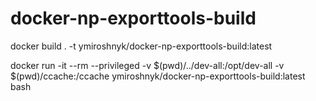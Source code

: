 # docker-np-exporttools-build

docker build . -t ymiroshnyk/docker-np-exporttools-build:latest

docker run -it --rm --privileged -v $(pwd)/../dev-all:/opt/dev-all -v $(pwd)/ccache:/ccache ymiroshnyk/docker-np-exporttools-build:latest bash
